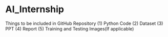 # AI_Internship
Things to be included in GitHub Repository
(1) Python Code
(2) Dataset
(3) PPT
(4) Report
(5) Training and Testing Images(If applicable)
